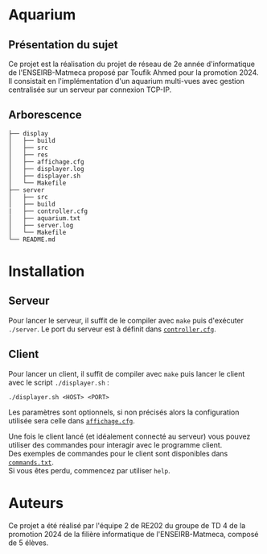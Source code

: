 # Aquarium

## Présentation du sujet

Ce projet est la réalisation du projet de réseau de 2e année d'informatique de l'ENSEIRB-Matmeca proposé par Toufik Ahmed pour la promotion 2024. Il consistait en l'implémentation d'un aquarium multi-vues avec gestion centralisée sur un serveur par connexion TCP-IP.

## Arborescence

```
├── display
│   ├── build
│   ├── src
│   ├── res
│   ├── affichage.cfg
│   ├── displayer.log
│   ├── displayer.sh
│   └── Makefile
├── server
│   ├── src
│   ├── build
|   ├── controller.cfg
│   ├── aquarium.txt
│   ├── server.log
│   └── Makefile
└── README.md
```

# Installation

## Serveur

Pour lancer le serveur, il suffit de le compiler avec `make` puis d'exécuter `./server`. Le port du serveur est à définit dans [`controller.cfg`](./server/controller.cfg).

## Client

Pour lancer un client, il suffit de compiler avec `make` puis lancer le client avec le script `./displayer.sh` :

```
./displayer.sh <HOST> <PORT>
```
Les paramètres sont optionnels, si non précisés alors la configuration utilisée sera celle dans [`affichage.cfg`](./display/affichage.cfg).

Une fois le client lancé (et idéalement connecté au serveur) vous pouvez utiliser des commandes pour interagir avec le programme client.\
Des exemples de commandes pour le client sont disponibles dans [`commands.txt`](./display/commands.txt).\
Si vous êtes perdu, commencez par utiliser `help`.

# Auteurs

Ce projet a été réalisé par l'équipe 2 de RE202 du groupe de TD 4 de la promotion 2024 de la filière informatique de l'ENSEIRB-Matmeca, composé de 5 élèves.

